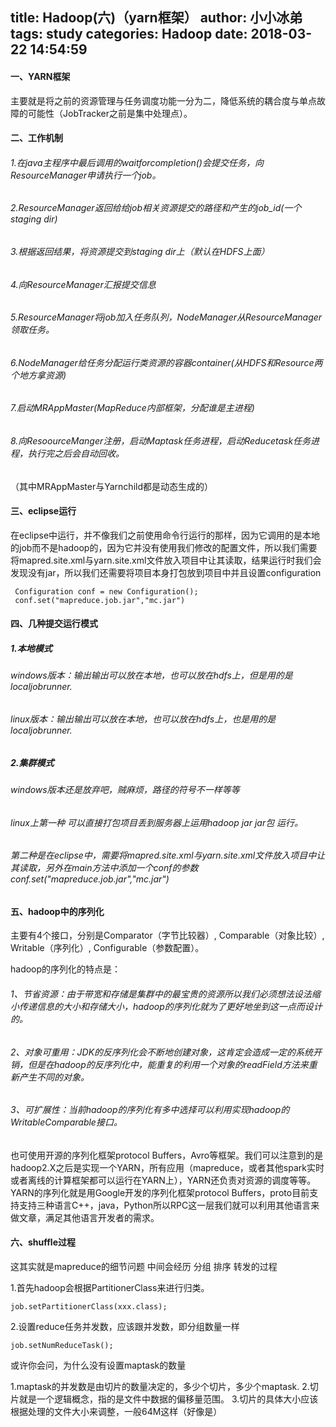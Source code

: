 title: Hadoop(六)（yarn框架）
author: 小小冰弟
tags: study
categories: Hadoop
date: 2018-03-22 14:54:59
---
#### 一、YARN框架
主要就是将之前的资源管理与任务调度功能一分为二，降低系统的耦合度与单点故障的可能性（JobTracker之前是集中处理点）。

#### 二、工作机制
###### 1.在java主程序中最后调用的waitforcompletion()会提交任务，向ResourceManager申请执行一个job。
###### 2.ResourceManager返回给给job相关资源提交的路径和产生的job_id(一个staging dir)
###### 3.根据返回结果，将资源提交到staging dir上（默认在HDFS上面）
###### 4.向ResourceManager汇报提交信息
###### 5.ResourceManager将job加入任务队列，NodeManager从ResourceManager领取任务。
######  6.NodeManager给任务分配运行类资源的容器container(从HDFS和Resource两个地方拿资源)
######  7.启动MRAppMaster(MapReduce内部框架，分配谁是主进程)
######  8.向ResoourceManger注册，启动Maptask任务进程，启动Reducetask任务进程，执行完之后会自动回收。

（其中MRAppMaster与Yarnchild都是动态生成的）

#### 三、eclipse运行
在eclipse中运行，并不像我们之前使用命令行运行的那样，因为它调用的是本地的job而不是hadoop的，因为它并没有使用我们修改的配置文件，所以我们需要将mapred.site.xml与yarn.site.xml文件放入项目中让其读取，结果运行时我们会发现没有jar，所以我们还需要将项目本身打包放到项目中并且设置configuration

     Configuration conf = new Configuration();
     conf.set("mapreduce.job.jar","mc.jar")
     
#### 四、几种提交运行模式

##### 1.本地模式
###### windows版本：输出输出可以放在本地，也可以放在hdfs上，但是用的是localjobrunner.
###### linux版本：输出输出可以放在本地，也可以放在hdfs上，也是用的是localjobrunner.
##### 2.集群模式
###### windows版本还是放弃吧，贼麻烦，路径的符号不一样等等
###### linux上第一种 可以直接打包项目丢到服务器上运用hadoop jar jar包 运行。
###### 第二种是在eclipse中，需要将mapred.site.xml与yarn.site.xml文件放入项目中让其读取，另外在main方法中添加一个conf的参数conf.set("mapreduce.job.jar","mc.jar")


#### 五、hadoop中的序列化
主要有4个接口，分别是Comparator（字节比较器）, Comparable（对象比较）, Writable（序列化）, Configurable（参数配置）。

hadoop的序列化的特点是： 
###### 1、节省资源：由于带宽和存储是集群中的最宝贵的资源所以我们必须想法设法缩小传递信息的大小和存储大小，hadoop的序列化就为了更好地坐到这一点而设计的。 
###### 2、对象可重用：JDK的反序列化会不断地创建对象，这肯定会造成一定的系统开销，但是在hadoop的反序列化中，能重复的利用一个对象的readField方法来重新产生不同的对象。 
###### 3、可扩展性：当前hadoop的序列化有多中选择可以利用实现hadoop的WritableComparable接口。 

也可使用开源的序列化框架protocol Buffers，Avro等框架。我们可以注意到的是hadoop2.X之后是实现一个YARN，所有应用（mapreduce，或者其他spark实时或者离线的计算框架都可以运行在YARN上），YARN还负责对资源的调度等等。YARN的序列化就是用Google开发的序列化框架protocol Buffers，proto目前支持支持三种语言C++，java，Python所以RPC这一层我们就可以利用其他语言来做文章，满足其他语言开发者的需求。

#### 六、shuffle过程
这其实就是mapreduce的细节问题
中间会经历 分组 排序 转发的过程

1.首先hadoop会根据PartitionerClass来进行归类。</n>

    job.setPartitionerClass(xxx.class);
    


2.设置reduce任务并发数，应该跟并发数，即分组数量一样

    job.setNumReduceTask();
    
或许你会问，为什么没有设置maptask的数量

1.maptask的并发数是由切片的数量决定的，多少个切片，多少个maptask.
2.切片就是一个逻辑概念，指的是文件中数据的偏移量范围。
3.切片的具体大小应该根据处理的文件大小来调整，一般64M这样（好像是）
     
